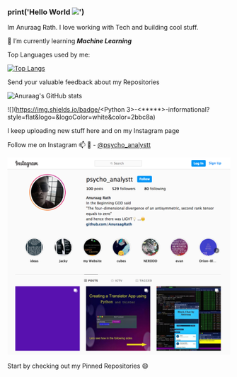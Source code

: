 ### print('Hello World <img src="https://raw.githubusercontent.com/MartinHeinz/MartinHeinz/master/wave.gif" width="30px">')

Im Anuraag Rath. I love working with Tech and building cool stuff.

🔭 I’m currently learning ***Machine Learning***

Top Languages used by me:

[![Top Langs](https://github-readme-stats.vercel.app/api/top-langs/?username=AnuraagRath&layout=compact&theme=synthwave)](https://github.com/AnuraagRath/github-readme-stats)

  Send your valuable feedback about my Repositories

![Anuraag's GitHub stats](https://github-readme-stats.vercel.app/api?username=AnuraagRath&show_icons=true&theme=synthwave)

![](https://img.shields.io/badge/<Python 3>-<*****>-informational?style=flat&logo=<Python>&logoColor=white&color=2bbc8a)

I keep uploading new stuff here and on my Instagram page

Follow me on Instagram 📫 💬  - [@psycho_analystt](https://www.instagram.com/psycho_analystt)

![instagram](inst.png)

Start by checking out my Pinned Repositories 😄 

<!--
**AnuraagRath/AnuraagRath** is a ✨ _special_ ✨ repository because its `README.md` (this file) appears on your GitHub profile.

Here are some ideas to get you started:

- 🔭 I’m currently working on ...
- 🌱 I’m currently learning ...
- 👯 I’m looking to collaborate on ...
- 🤔 I’m looking for help with ...
- 💬 Ask me about ...
- 📫 How to reach me: ...
- 😄 Pronouns: ...
- ⚡ Fun fact: ...
-->
